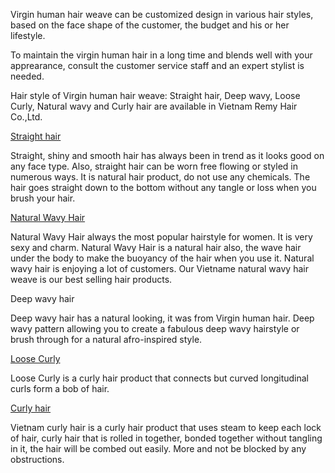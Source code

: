 Virgin human hair weave can be customized design in various hair styles, based on the face shape of the customer, the budget and his or her lifestyle.

To maintain the virgin human hair in a long time and blends well with your apprearance, consult the customer service staff and an expert stylist is needed.

Hair style of  Virgin human hair weave: Straight hair, Deep wavy, Loose Curly, Natural wavy and Curly hair are available in Vietnam Remy Hair Co.,Ltd.

[Straight hair](http://hair68.com/virgin-hair-straight/24-inch-best-virgin-hair-extensions-straight-single)


Straight, shiny and smooth hair has always been in trend as it looks good on any face type. Also, straight hair can be worn free flowing or styled in numerous ways. It is natural hair product, do not use any chemicals. The hair goes straight down to the bottom without any tangle or loss when you brush your hair.

[Natural Wavy Hair](http://hair68.com/virgin-hair-wavy/12-inch-virgin-hair-bundle-deals-cheap-wavy-single)


Natural Wavy Hair always the most popular hairstyle for women. It is very sexy and charm. Natural Wavy Hair is a natural hair also, the wave hair under the body to make the buoyancy of the hair when you use it. Natural wavy hair is enjoying a lot of customers. Our Vietname natural wavy hair weave is our best selling hair products.

Deep wavy hair


Deep wavy hair has a natural looking, it was from Virgin human hair. Deep wavy pattern allowing you to create a fabulous deep wavy hairstyle or brush through for a natural afro-inspired style.

[Loose Curly](http://hair68.com/double-curly-weave-hair/24-inch-loose-curly-virgin-hair-double-drawn)


Loose Curly is a curly hair product that connects but curved longitudinal curls form a bob of hair.

[Curly hair](http://hair68.com/double-curly-weave-hair/22-inch-black-curly-hair-weave-double-drawn)


Vietnam curly hair is a curly hair product that uses steam to keep each lock of hair, curly hair that is rolled in together, bonded together without tangling in it, the hair will be combed out easily. More and not be blocked by any obstructions.[](http://hair68.com/virgin-hair-straight/18-inch-virgin-hair-vietnam-straight-double)